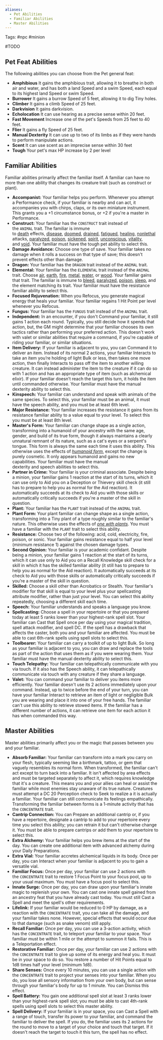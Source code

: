 ```yaml
---
aliases:
  - Pet Abilities
  - Familiar Abilities
  - Master Abilities
---
```

Tags: #npc #minion

#TODO
## Pet Feat Abilities

The following abilities you can choose from the Pet general feat:

- **Amphibious** It gains the amphibious trait, allowing it to breathe in both air and water, and has both a land Speed and a swim Speed, each equal to its highest land Speed or swim Speed.
- **Burrower** It gains a burrow Speed of 5 feet, allowing it to dig Tiny holes.
- **Climber** It gains a climb Speed of 25 feet.
- **Darkvision** It gains darkvision.
- **Echolocation** It can use hearing as a precise sense within 20 feet.
- **Fast Movement** Increase one of the pet's Speeds from 25 feet to 40 feet.
- **Flier** It gains a fly Speed of 25 feet.
- **Manual Dexterity** It can use up to two of its limbs as if they were hands to perform manipulate actions.
- **Scent** It can use scent as an imprecise sense within 30 feet
- **Tough** Your pet's max HP increase by 2 per level
## Familiar Abilities

Familiar abilities primarily affect the familiar itself. A familiar can have no more than one ability that changes its creature trait (such as construct or plant).

- **Accompanist:** Your familiar helps you perform. Whenever you attempt a Performance check, if your familiar is nearby and can act, it accompanies you with chirps, claps, or its own miniature instrument. This grants you a +1 circumstance bonus, or +2 if you're a master in Performance.  
- **Construct:** Your familiar has the `CONSTRUCT` trait instead of the `ANIMAL` trait. The familiar is immune to [death](https://2e.aonprd.com/Traits.aspx?ID=40) effects, [disease](https://2e.aonprd.com/Traits.aspx?ID=46), [doomed](https://2e.aonprd.com/Conditions.aspx?ID=9), [drained](https://2e.aonprd.com/Conditions.aspx?ID=10), [fatigued](https://2e.aonprd.com/Conditions.aspx?ID=15), [healing](https://2e.aonprd.com/Traits.aspx?ID=89), [nonlethal](https://2e.aonprd.com/Traits.aspx?ID=188) attacks, [paralyzed](https://2e.aonprd.com/Conditions.aspx?ID=28), [poison](https://2e.aonprd.com/Traits.aspx?ID=126), [sickened](https://2e.aonprd.com/Conditions.aspx?ID=34), [spirit](https://2e.aonprd.com/Traits.aspx?ID=149), [unconscious](https://2e.aonprd.com/Conditions.aspx?ID=38), [vitality](https://2e.aonprd.com/Traits.aspx?ID=509), and [void](https://2e.aonprd.com/Traits.aspx?ID=510). Your familiar must have the tough pet ability to select this.  
- **Damage Avoidance:** Choose one type of save. Your familiar takes no damage when it rolls a success on that type of save; this doesn't prevent effects other than damage.  
- **Dragon:** Your familiar has the `DRAGON` trait instead of the `ANIMAL` trait.  
- **Elemental:** Your familiar has the `ELEMENTAL` trait instead of the `ANIMAL` trait. Choose [air](https://2e.aonprd.com/Traits.aspx?ID=5), [earth](https://2e.aonprd.com/Traits.aspx?ID=55), [fire](https://2e.aonprd.com/Traits.aspx?ID=72), [metal](https://2e.aonprd.com/Traits.aspx?ID=505), [water](https://2e.aonprd.com/Traits.aspx?ID=165), or [wood](https://2e.aonprd.com/Traits.aspx?ID=508). Your familiar gains that trait. The familiar is immune to [bleed](https://2e.aonprd.com/Conditions.aspx?ID=29), [paralyzed](https://2e.aonprd.com/Conditions.aspx?ID=28), [poison](https://2e.aonprd.com/Traits.aspx?ID=126), [sleep](https://2e.aonprd.com/Traits.aspx?ID=145), and the element matching its trait. Your familiar must have the resistance familiar ability to select this.  
- **Focused Rejuvenation:** When you Refocus, you generate magical energy that heals your familiar. Your familiar regains 1 Hit Point per level whenever you Refocus.
- **Fungus:** Your familiar has the `FUNGUS` trait instead of the `ANIMAL` trait.  
- **Independent:** In an encounter, if you don't Command your familiar, it still gains 1 action each round. Typically, you still decide how it spends that action, but, the GM might determine that your familiar chooses its own tactics rather than performing your preferred action. This doesn't work with valet or similar abilities that require a command, if you're capable of riding your familiar, or similar situations.  
- **Item Delivery:** If your familiar is adjacent to you, you can Command it to deliver an item. Instead of its normal 2 actions, your familiar Interacts to take an item you’re holding of light Bulk or less, then takes one move action, then finally Interacts to pass off the item to another willing creature. It can instead administer the item to the creature if it can do so with 1 action and has an appropriate type of item (such as alchemical elixir). If your familiar doesn’t reach the target this turn, it holds the item until commanded otherwise. Your familiar must have the manual dexterity ability to select this.  
- **Kinspeech:** Your familiar can understand and speak with animals of the same species. To select this, your familiar must be an animal, it must have the speech ability, and you must be at least 6th level.
- **Major Resistance:** Your familiar increases the resistance it gains from its resistance familiar ability to a value equal to your level. To select this you must be at least 8th level.  
- **Master's Form:** Your familiar can change shape as a single action, transforming into a humanoid of your ancestry with the same age, gender, and build of its true form, though it always maintains a clearly unnatural remnant of its nature, such as a cat's eyes or a serpent's tongue. This form is always the same each time it uses this ability. This otherwise uses the effects of [_humanoid form_](https://2e.aonprd.com/Spells.aspx?ID=153), except the change is purely cosmetic. It only appears humanoid and gains no new capabilities. Your familiar must have the manual dexterity and speech abilities to select this. 
- **Partner in Crime:** Your familiar is your criminal associate. Despite being a minion, your familiar gains 1 reaction at the start of its turns, which it can use only to Aid you on a Deception or Thievery skill check (it still has to prepare to help you as normal for the Aid reaction). It automatically succeeds at its check to Aid you with those skills or automatically critically succeeds if you're a master of the skill in question.  
- **Plant:** Your familiar has the `PLANT` trait instead of the `ANIMAL` trait.  
- **Plant Form:** Your plant familiar can change shape as a single action, transforming into a Tiny plant of a type roughly similar to the familiar's nature. This otherwise uses the effects of [_one with plants_](https://2e.aonprd.com/Spells.aspx?ID=1618). You must have a familiar with the `PLANT` trait to select this ability.  
- **Resistance:** Choose two of the following: acid, cold, electricity, fire, poison, or sonic. Your familiar gains resistance equal to half your level (minimum resistance 1) against the chosen damage types.  
- **Second Opinion:** Your familiar is your academic confidant. Despite being a minion, your familiar gains 1 reaction at the start of its turns, which it can use only to Aid you on a Recall Knowledge skill check for a skill in which it has the skilled familiar ability (it still has to prepare to help you as normal for the Aid reaction). It automatically succeeds at its check to Aid you with those skills or automatically critically succeeds if you’re a master of the skill in question.  
- **Skilled:** Choose a skill other than Acrobatics or Stealth. Your familiar's modifier for that skill is equal to your level plus your spellcasting attribute modifier, rather than just your level. You can select this ability repeatedly, choosing a different skill each time.  
- **Speech:** Your familiar understands and speaks a language you know.  
- **Spellcasting:** Choose a spell in your repertoire or that you prepared today at least 5 ranks lower than your highest-rank spell slot. Your familiar can Cast that Spell once per day using your magical tradition, spell attack modifier, and spell DC. If the spell has a drawback that affects the caster, both you and your familiar are affected. You must be able to cast 6th-rank spells using spell slots to select this.  
- **Toolbearer:** Your familiar can carry a toolkit of up to light Bulk. So long as your familiar is adjacent to you, you can draw and replace the tools as part of the action that uses them as if you were wearing them. Your familiar must have the manual dexterity ability to select this.  
- **Touch Telepathy:** Your familiar can telepathically communicate with you via touch. If it also has the Speech ability, it can telepathically communicate via touch with any creature if they share a language.  
- **Valet:** You can command your familiar to deliver you items more efficiently. Your familiar doesn't use its 2 actions immediately upon your command. Instead, up to twice before the end of your turn, you can have your familiar Interact to retrieve an item of light or negligible Bulk you are wearing and place it into one of your free hands. The familiar can't use this ability to retrieve stowed items. If the familiar has a different number of actions, it can retrieve one item for each action it has when commanded this way.  

## Master Abilities

Master abilities primarily affect you or the magic that passes between you and your familiar.

- **Absorb Familiar:** Your familiar can transform into a mark you carry on your flesh, typically seeming like a birthmark, tattoo, or gem that vaguely resembles its normal form. When transformed, the familiar can't act except to turn back into a familiar. It isn't affected by area effects and must be targeted separately to affect it, which requires knowledge that it's a creature. This means you and your allies can heal or assist the familiar while most enemies stay unaware of its true nature. Creatures must attempt a DC 20 Perception check to Seek to realize a it is actually a familiar. Your familiar can still communicate its feelings empathically. Transforming the familiar between forms is a 1-minute activity that has the `CONCENTRATE` trait.  
- **Cantrip Connection:** You can Prepare an additional cantrip or, if you have a repertoire, designate a cantrip to add to your repertoire every time you select this ability; you can retrain it but can't otherwise change it. You must be able to prepare cantrips or add them to your repertoire to select this.  
- **Extra Alchemy:** Your familiar helps you brew items at the start of the day. You can create one additional item with advanced alchemy during your Daily Preparations.  
- **Extra Vial:** Your familiar accretes alchemical liquids in its body. Once per day, you can Interact when your familiar is adjacent to you to gain a versatile vial.  
- **Familiar Focus:** Once per day, your familiar can use 2 actions with the `CONCENTRATE` trait to restore 1 Focus Point to your focus pool, up to your usual maximum. You must have a focus pool to select this.  
- **Innate Surge:** Once per day, you can draw upon your familiar's innate magic to replenish your own. You can cast one innate spell gained from an ancestry feat that you have already cast today. You must still Cast a Spell and meet the spell's other requirements.  
- **Lifelink:** If your familiar would be reduced to 0 HP by damage, as a reaction with the `CONCENTRATE` trait, you can take all the damage, and your familiar takes none. However, special effects that would occur due to that damage (such as snake venom) still apply.  
- **Recall Familiar:** Once per day, you can use a 3-action activity, which has the `CONCENTRATE` trait, to teleport your familiar to your space. Your familiar must be within 1 mile or the attempt to summon it fails. This is a Teleportation effect.  
- **Restorative Familiar:** Once per day, your familiar can use 2 actions with the `CONCENTRATE` trait to give up some of its energy and heal you. It must be in your space to do so. You restore a number of Hit Points equal to 1d8 times half your level (minimum 1d8).  
- **Share Senses:** Once every 10 minutes, you can use a single action with the `CONCENTRATE` trait to project your senses into your familiar. When you do, you lose all sensory information from your own body, but can sense through your familiar's body for up to 1 minute. You can Dismiss this effect.  
- **Spell Battery:** You gain one additional spell slot at least 3 ranks lower than your highest-rank spell slot; you must be able to cast 4th-rank spells using spell slots to select this master ability.  
- **Spell Delivery:** If your familiar is in your space, you can Cast a Spell with a range of touch, transfer its power to your familiar, and command the familiar to deliver the spell. If you do, the familiar uses its 2 actions for the round to move to a target of your choice and touch that target. If it doesn't reach the target to touch it this turn, the spell has no effect.  
